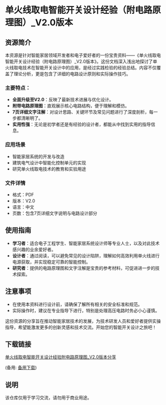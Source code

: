 # 单火线取电智能开关设计经验（附电路原理图）_V2.0版本

## 资源简介

本资源是针对智能家居领域开发者和电子爱好者的一份宝贵资料——《单火线取电智能开关设计经验（附电路原理图）_V2.0版本》。这份文档深入浅出地探讨了单火线取电技术在智能开关设计中的应用，是经过实践检验的经验总结。内容不仅覆盖了理论分析，更是包含了详细的电路设计原则和实际操作技巧。

### 主要特点：
- **全面升级至V2.0**：反映了最新技术进展与优化设计。
- **附带电路原理图**：直观展示核心电路结构，便于理解和模仿。
- **7页详细文字注解**：对设计思路、关键环节及常见问题进行了深度剖析，每一步都清晰明了。
- **实用性强**：无论是初学者还是有经验的设计者，都能从中找到实用的指导信息。

### 应用场景
- 智能家居系统的开发与改造
- 建筑电气设计中智能化控制单元的实现
- 研究单火线取电技术的教育和实验用途

### 文件详情
- 格式：PDF
- 版本：V2.0
- 语言：中文
- 页数：包含7页详细文字说明与电路设计部分

## 使用指南
- **学习者**：适合电子工程学生、智能家居系统设计师等专业人士，以及对此技术感兴趣的业余爱好者。
- **设计者**：通过阅读，可以避免常见的设计陷阱，理解如何高效利用单火线进行电源获取，并实现稳定可靠的智能控制。
- **研究者**：提供的电路原理图和文字注解是宝贵的参考材料，可促进进一步的技术探索。

## 注意事项
- 在使用本资料进行设计前，请确保了解所有相关的安全标准和规范。
- 实际操作时，建议在专业指导下进行，特别是处理高压电路时务必小心谨慎。

这份资源的分享旨在推动智能家居技术的发展，为技术研发人员和爱好者提供实操指导，希望能激发更多的创新灵感和技术交流。开始您的智能开关设计之旅吧！

## 下载链接
[单火线取电智能开关设计经验附电路原理图_V2.0版本分享](https://pan.quark.cn/s/442a16aff984) 

(备用: [备用下载](https://pan.baidu.com/s/1FYsAxZr1K0Crc7mo3XEWfw?pwd=1234))

## 说明

该仓库仅用于学习交流，请勿用于商业用途。

